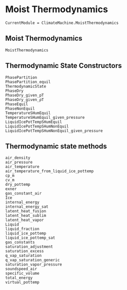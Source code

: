 # Moist Thermodynamics

```@meta
CurrentModule = ClimateMachine.MoistThermodynamics
```
## Moist Thermodynamics

```@docs
MoistThermodynamics
```

## Thermodynamic State Constructors

```@docs
PhasePartition
PhasePartition_equil
ThermodynamicState
PhaseDry
PhaseDry_given_pT
PhaseDry_given_ρT
PhaseEquil
PhaseNonEquil
TemperatureSHumEquil
TemperatureSHumEquil_given_pressure
LiquidIcePotTempSHumEquil
LiquidIcePotTempSHumNonEquil
LiquidIcePotTempSHumNonEquil_given_pressure
```

## Thermodynamic state methods
```@docs
air_density
air_pressure
air_temperature
air_temperature_from_liquid_ice_pottemp
cp_m
cv_m
dry_pottemp
exner
gas_constant_air
Ice
internal_energy
internal_energy_sat
latent_heat_fusion
latent_heat_sublim
latent_heat_vapor
Liquid
liquid_fraction
liquid_ice_pottemp
liquid_ice_pottemp_sat
gas_constants
saturation_adjustment
saturation_excess
q_vap_saturation
q_vap_saturation_generic
saturation_vapor_pressure
soundspeed_air
specific_volume
total_energy
virtual_pottemp
```
